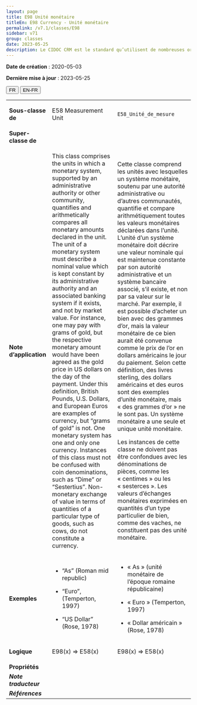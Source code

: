 ```yaml
---
layout: page
title: E98 Unité monétaire
titleEn: E98 Currency - Unité monétaire
permalink: /v7.1/classes/E98
sidebar: v71
group: classes
date: 2023-05-25
description: Le CIDOC CRM est le standard qu’utilisent de nombreuses organisations pour l’échange et l’intégration de jeux de données et de spécifications patrimoniales. Il est développé et maintenu à jour exclusivement en anglais par le CRM SIG, un sous-groupe du Conseil international des musées (ICOM). Ceci est une traduction officielle en français développée par la Traduction en français du CIDOC CRM, une initiative qui offre une version française à jour et accessible ouvertement et gratuitement du standard CIDOC CRM et en démocratise l'usage dans la communauté patrimoniale francophone. ------------ The CIDOC CRM is the standard used by many heritage organizations for the exchange and integration of museum collection datasets and specifications. It is developed and maintained exclusively in English by the CRM SIG, a subgroup of the International Council of Museums (ICOM). This is an official translation developed by the Traduction en français du CIDOC CRM, an initiative offering an open, up-to-date, and free French version of the CIDOC CRM standard, and democratizing its use in the francophone heritage community.
---
```


**Date de création** : 2020-05-03

**Dernière mise à jour** : 2023-05-25

<div class="lang-buttons">
 <button id="fr" class="activate">FR</button>
 <button id="en-fr">EN-FR</button>
</div>

<table>
<tbody>
<tr>
<td><strong>Sous-classe de</strong></td>
<td class="en">
<p>E58 Measurement Unit</p>
</td>
<td>
<p><code class="language-plaintext highlighter-rouge">E58_Unité_de_mesure</code></p>
</td>
</tr>
<tr>
<td><strong>Super-classe de</strong></td>
<td class="en">
</td>
<td>
</td>
</tr>
<tr>
<td><strong>Note d’application</strong></td>
<td class="en">
<p>This class comprises the units in which a monetary system, supported by an administrative authority or other community, quantifies and arithmetically compares all monetary amounts declared in the unit. The unit of a monetary system must describe a nominal value which is kept constant by its administrative authority and an associated banking system if it exists, and not by market value. For instance, one may pay with grams of gold, but the respective monetary amount would have been agreed as the gold price in US dollars on the day of the payment. Under this definition, British Pounds, U.S. Dollars, and European Euros are examples of currency, but “grams of gold” is not. One monetary system has one and only one currency. Instances of this class must not be confused with coin denominations, such as “Dime” or “Sestertius”. Non-monetary exchange of value in terms of quantities of a particular type of goods, such as cows, do not constitute a currency.</p>
</td>
<td>
<p>Cette classe comprend les unités avec lesquelles un système monétaire, soutenu par une autorité administrative ou d’autres communautés, quantifie et compare arithmétiquement toutes les valeurs monétaires déclarées dans l’unité. L’unité d’un système monétaire doit décrire une valeur nominale qui est maintenue constante par son autorité administrative et un système bancaire associé, s’il existe, et non par sa valeur sur le marché. Par exemple, il est possible d’acheter un bien avec des grammes d’or, mais la valeur monétaire de ce bien aurait été convenue comme le prix de l’or en dollars américains le jour du paiement. Selon cette définition, des livres sterling, des dollars américains et des euros sont des exemples d’unité monétaire, mais « des grammes d’or » ne le sont pas. Un système monétaire a une seule et unique unité monétaire.</p>
<p>Les instances de cette classe ne doivent pas être confondues avec les dénominations de pièces, comme les « centimes » ou les « sesterces ». Les valeurs d’échanges monétaires exprimées en quantités d’un type particulier de bien, comme des vaches, ne constituent pas des unité monétaire.</p>
</td>
</tr>
<tr>
<td><strong>Exemples</strong></td>
<td class="en">
<ul>
<li><p>“As” (Roman mid republic)</p>
</li>
<li><p>“Euro”, (Temperton, 1997)</p>
</li>
<li><p>“US Dollar” (Rose, 1978)</p>
</li>
</ul>
</td>
<td>
<ul>
<li><p>« As » (unité monétaire de l’époque romaine républicaine)</p>
</li>
<li><p>« Euro » (Temperton, 1997)</p>
</li>
<li><p>« Dollar américain » (Rose, 1978)</p>
</li>
</ul>
</td>
</tr>
<tr>
<td><strong>Logique</strong></td>
<td class="en">
<p>E98(x) ⇒ E58(x)</p>
</td>
<td>
<p>E98(x) ⇒ E58(x)</p>
</td>
</tr>
<tr>
<td><strong>Propriétés</strong></td>
<td class="en">
</td>
<td>
</td>
</tr>
<tr>
<td><strong><em>Note traducteur</em></strong></td>
<td colspan="2">
</td>
</tr>
<tr>
<td><strong><em>Références</em></strong></td>
<td colspan="2">
</td>
</tr>
</tbody>
</table>
